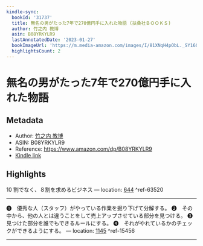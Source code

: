 ```yaml
---
kindle-sync:
  bookId: '31737'
  title: 無名の男がたった7年で270億円手に入れた物語 (扶桑社ＢＯＯＫＳ)
  author: 竹之内 教博
  asin: B08YRKYLR9
  lastAnnotatedDate: '2023-01-27'
  bookImageUrl: 'https://m.media-amazon.com/images/I/81XNqH4pObL._SY160.jpg'
  highlightsCount: 2
---
```

# 無名の男がたった7年で270億円手に入れた物語
## Metadata
* Author: [竹之内 教博](https://www.amazon.comundefined)
* ASIN: B08YRKYLR9
* Reference: https://www.amazon.com/dp/B08YRKYLR9
* [Kindle link](kindle://book?action=open&asin=B08YRKYLR9)

## Highlights
10 割でなく、８割を求めるビジネス — location: [644](kindle://book?action=open&asin=B08YRKYLR9&location=644) ^ref-63520

---
❶　優秀な人（スタッフ）がやっている作業を掘り下げて分解する。 ❷　その中から、他の人とは違うことをして売上アップさせている部分を見つける。 ❸　見つけた部分を誰でもできるルールにする。 ❹　それがやれているかのチェックができるようにする。 — location: [1145](kindle://book?action=open&asin=B08YRKYLR9&location=1145) ^ref-15456

---
